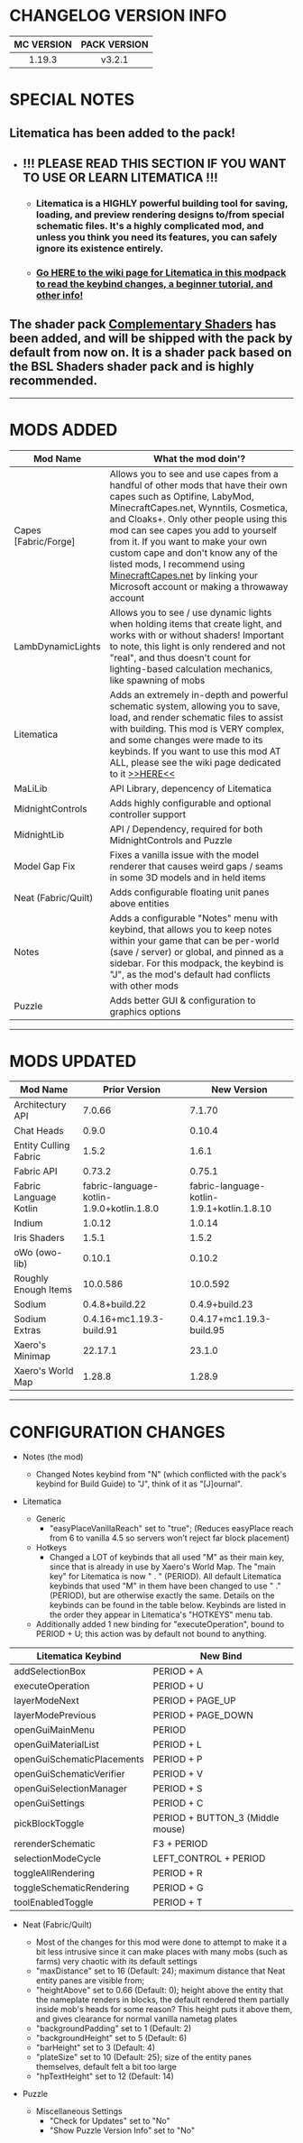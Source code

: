# CHANGELOG VERSION INFO
| MC VERSION | PACK VERSION |
| :---: | :---: |
| 1.19.3 | v3.2.1 |

# SPECIAL NOTES
## Litematica has been added to the pack!
* ## !!! PLEASE READ THIS SECTION IF YOU WANT TO USE OR LEARN LITEMATICA !!!
  * ### Litematica is a HIGHLY powerful building tool for saving, loading, and preview rendering designs to/from special schematic files. It's a highly complicated mod, and unless you think you need its features, you can safely ignore its existence entirely.
  * ### [Go HERE to the wiki page for Litematica in this modpack to read the keybind changes, a beginner tutorial, and other info!](https://github.com/NFinET/MC-TCPP-Lightly-Seasoned/wiki/Litematica-Important-Info)  

## The shader pack [Complementary Shaders](https://www.curseforge.com/minecraft/customization/complementary-shaders) has been added, and will be shipped with the pack by default from now on. It is a shader pack based on the BSL Shaders shader pack and is highly recommended.

***

# MODS ADDED
Mod Name | What the mod doin'?
--- | ---
Capes [Fabric/Forge] | Allows you to see and use capes from a handful of other mods that have their own capes such as Optifine, LabyMod, MinecraftCapes.net, Wynntils, Cosmetica, and Cloaks+. Only other people using this mod can see capes you add to yourself from it. If you want to make your own custom cape and don't know any of the listed mods, I recommend using [MinecraftCapes.net](https://minecraftcapes.net/) by linking your Microsoft account or making a throwaway account
LambDynamicLights | Allows you to see / use dynamic lights when holding items that create light, and works with or without shaders! Important to note, this light is only rendered and not "real", and thus doesn't count for lighting-based calculation mechanics, like spawning of mobs
Litematica | Adds an extremely in-depth and powerful schematic system, allowing you to save, load, and render schematic files to assist with building. This mod is VERY complex, and some changes were made to its keybinds. If you want to use this mod AT ALL, please see the wiki page dedicated to it [>>HERE<<](https://github.com/NFinET/MC-TCPP-Lightly-Seasoned/wiki/Litematica-Important-Info)
MaLiLib | API Library, depencency of Litematica
MidnightControls | Adds highly configurable and optional controller support
MidnightLib | API / Dependency, required for both MidnightControls and Puzzle
Model Gap Fix | Fixes a vanilla issue with the model renderer that causes weird gaps / seams in some 3D models and in held items
Neat (Fabric/Quilt) | Adds configurable floating unit panes above entities
Notes | Adds a configurable "Notes" menu with keybind, that allows you to keep notes within your game that can be per-world (save / server) or global, and pinned as a sidebar. For this modpack, the keybind is "J", as the mod's default had conflicts with other mods
Puzzle | Adds better GUI & configuration to graphics options

***

# MODS UPDATED
Mod Name | Prior Version | New Version
--- | --- | --- 
Architectury API | 7.0.66 | 7.1.70
Chat Heads | 0.9.0 | 0.10.4
Entity Culling Fabric | 1.5.2 | 1.6.1
Fabric API | 0.73.2 | 0.75.1
Fabric Language Kotlin | fabric-language-kotlin-1.9.0+kotlin.1.8.0 | fabric-language-kotlin-1.9.1+kotlin.1.8.10 
Indium | 1.0.12 | 1.0.14 
Iris Shaders | 1.5.1 | 1.5.2 
oWo (owo-lib) | 0.10.1 | 0.10.2
Roughly Enough Items | 10.0.586 | 10.0.592 
Sodium | 0.4.8+build.22 | 0.4.9+build.23 
Sodium Extras | 0.4.16+mc1.19.3-build.91 | 0.4.17+mc1.19.3-build.95 
Xaero's Minimap | 22.17.1 | 23.1.0 
Xaero's World Map  | 1.28.8 | 1.28.9 

***

# CONFIGURATION CHANGES
* Notes (the mod)
  * Changed Notes keybind from "N" (which conflicted with the pack's keybind for Build Guide) to "J", think of it as "[J]ournal".

* Litematica
  * Generic
    *  "easyPlaceVanillaReach" set to "true"; (Reduces easyPlace reach from 6 to vanilla 4.5 so servers won’t reject far block placement)
  * Hotkeys
    *  Changed a LOT of keybinds that all used "M" as their main key, since that is already in use by Xaero's World Map. The "main key" for Litematica is now " . " (PERIOD). All default Litematica keybinds that used "M" in them have been changed to use " ." (PERIOD), but are otherwise exactly the same. Details on the keybinds can be found in the table below. Keybinds are listed in the order they appear in Litematica's "HOTKEYS" menu tab.
  *  Additionally added 1 new binding for "executeOperation", bound to PERIOD + U; this action was by default not bound to anything.  

Litematica Keybind | New Bind
--- | --- 
addSelectionBox | PERIOD + A
executeOperation | PERIOD + U 
layerModeNext | PERIOD + PAGE_UP
layerModePrevious | PERIOD + PAGE_DOWN
openGuiMainMenu | PERIOD
openGuiMaterialList | PERIOD + L
openGuiSchematicPlacements | PERIOD + P
openGuiSchematicVerifier | PERIOD + V
openGuiSelectionManager | PERIOD + S
openGuiSettings | PERIOD + C
pickBlockToggle | PERIOD + BUTTON_3 (Middle mouse)
rerenderSchematic | F3 + PERIOD
selectionModeCycle | LEFT_CONTROL + PERIOD
toggleAllRendering | PERIOD + R
toggleSchematicRendering | PERIOD + G
toolEnabledToggle | PERIOD + T  
  
* Neat (Fabric/Quilt)
  * Most of the changes for this mod were done to attempt to make it a bit less intrusive since it can make places with many mobs (such as farms) very chaotic with its default settings
  * "maxDistance" set to 16 (Default: 24); maximum distance that Neat entity panes are visible from; 
  * "heightAbove" set to 0.66 (Default: 0); height above the entity that the nameplate renders in blocks, the default rendered them partially inside mob's heads for some reason? This height puts it above them, and gives clearance for normal vanilla nametag plates
  * "backgroundPadding" set to 1 (Default: 2)
  * "backgroundHeight" set to 5 (Default: 6)
  * "barHeight" set to 3 (Default: 4)
  * "plateSize" set to 10 (Default: 25); size of the entity panes themselves, default felt a bit too large
  * "hpTextHeight" set to 12 (Default: 14)  
  
* Puzzle
  * Miscellaneous Settings
    * "Check for Updates" set to "No"
    * "Show Puzzle Version Info" set to "No"
